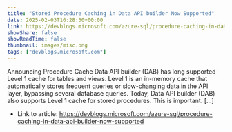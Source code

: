 ```yaml
---
title: "Stored Procedure Caching in Data API builder Now Supported"
date: 2025-02-03T16:28:30+00:00
link: https://devblogs.microsoft.com/azure-sql/procedure-caching-in-data-api-builder-now-supported
showShare: false
showReadTime: false
thumbnail: images/misc.png
tags: ["devblogs.microsoft.com"]
---
```

Announcing Procedure Cache Data API builder (DAB) has long supported Level 1 cache for tables and views. Level 1 is an in-memory cache that automatically stores frequent queries or slow-changing data in the API layer, bypassing several database queries. Today, Data API builder (DAB) also supports Level 1 cache for stored procedures. This is important. […]

- Link to article: https://devblogs.microsoft.com/azure-sql/procedure-caching-in-data-api-builder-now-supported